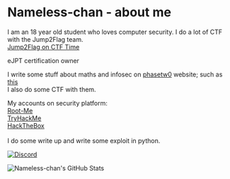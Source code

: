 # Nameless-chan - about me
I am an 18 year old student who loves computer security. I do a lot of CTF with the Jump2Flag team. <br>
[Jump2Flag on CTF Time](https://ctftime.org/team/152366) <br>

eJPT certification owner

I write some stuff about maths and infosec on [phasetw0](https://phasetw0.com) website; such as [this](https://phasetw0.com/maths/complex-number/) <br>
I also do some CTF with them.

My accounts on security platform: <br>
[Root-Me](https://www.root-me.org/IAmZero) <br>
[TryHackMe](https://tryhackme.com/p/kav) <br>
[HackTheBox](https://app.hackthebox.eu/profile/154466) <br> 
<br>
I do some write up and write some exploit in python.

[![Discord](https://discord.c99.nl/widget/theme-2/389853712417292300.png)](http://discord.com/users/389853712417292300)

<img align="center" src="https://github-readme-stats.vercel.app/api?username=Nameless-chan&show_icons=true&line_height=27&count_private=true&title_color=ffffff&text_color=c9cacc&icon_color=2bbc8a&bg_color=1d1f21" alt="Nameless-chan's GitHub Stats" />

